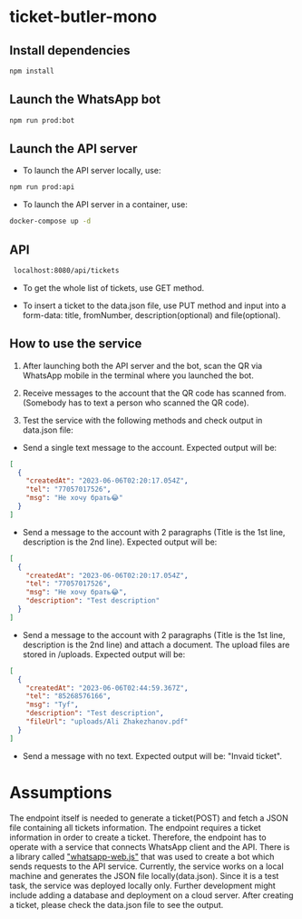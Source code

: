 # ticket-butler-mono

## Install dependencies

```sh
npm install
```

## Launch the WhatsApp bot

```sh
npm run prod:bot
```

## Launch the API server

- To launch the API server locally, use:

```sh
npm run prod:api
```

- To launch the API server in a container, use:

```sh
docker-compose up -d
```

## API

```sh
 localhost:8080/api/tickets
```

- To get the whole list of tickets, use GET method.

- To insert a ticket to the data.json file, use PUT method and input into a form-data: title, fromNumber, description(optional) and file(optional).

## How to use the service

1. After launching both the API server and the bot, scan the QR via WhatsApp mobile in the terminal where you launched the bot.

2. Receive messages to the account that the QR code has scanned from. (Somebody has to text a person who scanned the QR code).

3. Test the service with the following methods and check output in data.json file:

- Send a single text message to the account. Expected output will be:

```json
[
  {
    "createdAt": "2023-06-06T02:20:17.054Z",
    "tel": "77057017526",
    "msg": "Не хочу брать😂"
  }
]
```

- Send a message to the account with 2 paragraphs (Title is the 1st line, description is the 2nd line). Expected output will be:

```json
[
  {
    "createdAt": "2023-06-06T02:20:17.054Z",
    "tel": "77057017526",
    "msg": "Не хочу брать😂",
    "description": "Test description"
  }
]
```

- Send a message to the account with 2 paragraphs (Title is the 1st line, description is the 2nd line) and attach a document. The upload files are stored in /uploads. Expected output will be:

```json
[
  {
    "createdAt": "2023-06-06T02:44:59.367Z",
    "tel": "85268576166",
    "msg": "Tyf",
    "description": "Test description",
    "fileUrl": "uploads/Ali Zhakezhanov.pdf"
  }
]
```

- Send a message with no text. Expected output will be: "Invaid ticket".

# Assumptions

The endpoint itself is needed to generate a ticket(POST) and fetch a JSON file containing all tickets information. The endpoint requires a ticket information in order to create a ticket. Therefore, the endpoint has to operate with a service that connects WhatsApp client and the API. There is a library called ["whatsapp-web.js"](https://github.com/pedroslopez/whatsapp-web.js) that was used to create a bot which sends requests to the API service. Currently, the service works on a local machine and generates the JSON file locally(data.json). Since it is a test task, the service was deployed locally only. Further development might include adding a database and deployment on a cloud server. After creating a ticket, please check the data.json file to see the output.
